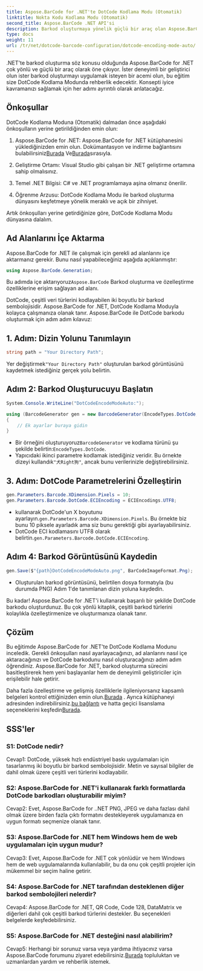 ```yaml
---
title: Aspose.BarCode for .NET'te DotCode Kodlama Modu (Otomatik)
linktitle: Nokta Kodu Kodlama Modu (Otomatik)
second_title: Aspose.BarCode .NET API'si
description: Barkod oluşturmaya yönelik güçlü bir araç olan Aspose.BarCode for .NET'te DotCode Kodlama Modunu (Otomatik) keşfedin. DotCode barkodlarını adım adım nasıl oluşturacağınızı öğrenin. Belgelere göz atın, kitaplığı indirin ve geçici lisanslar alın.
type: docs
weight: 11
url: /tr/net/dotcode-barcode-configuration/dotcode-encoding-mode-auto/
---
```

.NET'te barkod oluşturma söz konusu olduğunda Aspose.BarCode for .NET çok yönlü ve güçlü bir araç olarak öne çıkıyor. İster deneyimli bir geliştirici olun ister barkod oluşturmayı uygulamak isteyen bir acemi olun, bu eğitim size DotCode Kodlama Modunda rehberlik edecektir. Konsepti iyice kavramanızı sağlamak için her adımı ayrıntılı olarak anlatacağız.

## Önkoşullar

DotCode Kodlama Moduna (Otomatik) dalmadan önce aşağıdaki önkoşulların yerine getirildiğinden emin olun:

1.  Aspose.BarCode for .NET: Aspose.BarCode for .NET kütüphanesini yüklediğinizden emin olun. Dokümantasyon ve indirme bağlantısını bulabilirsiniz[Burada](https://reference.aspose.com/barcode/net/) Ve[Burada](https://releases.aspose.com/barcode/net/)sırasıyla.

2. Geliştirme Ortamı: Visual Studio gibi çalışan bir .NET geliştirme ortamına sahip olmalısınız.

3. Temel .NET Bilgisi: C# ve .NET programlamaya aşina olmanız önerilir.

4. Öğrenme Arzusu: DotCode Kodlama Modu ile barkod oluşturma dünyasını keşfetmeye yönelik meraklı ve açık bir zihniyet.

Artık önkoşulları yerine getirdiğinize göre, DotCode Kodlama Modu dünyasına dalalım.

## Ad Alanlarını İçe Aktarma

Aspose.BarCode for .NET ile çalışmak için gerekli ad alanlarını içe aktarmanız gerekir. Bunu nasıl yapabileceğiniz aşağıda açıklanmıştır:

```csharp
using Aspose.BarCode.Generation;
```

 Bu adımda içe aktarıyoruz`Aspose.BarCode` Barkod oluşturma ve özelleştirme özelliklerine erişim sağlayan ad alanı.

DotCode, çeşitli veri türlerini kodlayabilen iki boyutlu bir barkod sembolojisidir. Aspose.BarCode for .NET, DotCode Kodlama Moduyla kolayca çalışmanıza olanak tanır. Aspose.BarCode ile DotCode barkodu oluşturmak için adım adım kılavuz:

## 1. Adım: Dizin Yolunu Tanımlayın

```csharp
string path = "Your Directory Path";
```

 Yer değiştirmek`"Your Directory Path"` oluşturulan barkod görüntüsünü kaydetmek istediğiniz gerçek yolu belirtin.

## Adım 2: Barkod Oluşturucuyu Başlatın

```csharp
System.Console.WriteLine("DotCodeEncodeModeAuto:");

using (BarcodeGenerator gen = new BarcodeGenerator(EncodeTypes.DotCode, "犬Right狗"))
{
    // Ek ayarlar buraya gidin
}
```

- Bir örneğini oluşturuyoruz`BarcodeGenerator` ve kodlama türünü şu şekilde belirtin:`EncodeTypes.DotCode`.
-  Yapıcıdaki ikinci parametre kodlamak istediğiniz veridir. Bu örnekte dizeyi kullandık`"犬Right狗"`, ancak bunu verilerinizle değiştirebilirsiniz.

## 3. Adım: DotCode Parametrelerini Özelleştirin

```csharp
gen.Parameters.Barcode.XDimension.Pixels = 10;
gen.Parameters.Barcode.DotCode.ECIEncoding = ECIEncodings.UTF8;
```

-  kullanarak DotCode'un X boyutunu ayarlayın.`gen.Parameters.Barcode.XDimension.Pixels`. Bu örnekte biz bunu 10 piksele ayarladık ama siz bunu gerektiği gibi ayarlayabilirsiniz.
-  DotCode ECI kodlamasını UTF8 olarak belirtin.`gen.Parameters.Barcode.DotCode.ECIEncoding`.

## Adım 4: Barkod Görüntüsünü Kaydedin

```csharp
gen.Save($"{path}DotCodeEncodeModeAuto.png", BarCodeImageFormat.Png);
```

- Oluşturulan barkod görüntüsünü, belirtilen dosya formatıyla (bu durumda PNG) Adım 1'de tanımlanan dizin yoluna kaydedin.

Bu kadar! Aspose.BarCode for .NET'i kullanarak başarılı bir şekilde DotCode barkodu oluşturdunuz. Bu çok yönlü kitaplık, çeşitli barkod türlerini kolaylıkla özelleştirmenize ve oluşturmanıza olanak tanır.

## Çözüm

Bu eğitimde Aspose.BarCode for .NET'te DotCode Kodlama Modunu inceledik. Gerekli önkoşulları nasıl ayarlayacağınızı, ad alanlarını nasıl içe aktaracağınızı ve DotCode barkodunu nasıl oluşturacağınızı adım adım öğrendiniz. Aspose.BarCode for .NET, barkod oluşturma sürecini basitleştirerek hem yeni başlayanlar hem de deneyimli geliştiriciler için erişilebilir hale getirir.

 Daha fazla özelleştirme ve gelişmiş özelliklerle ilgileniyorsanız kapsamlı belgeleri kontrol ettiğinizden emin olun.[Burada](https://reference.aspose.com/barcode/net/) . Ayrıca kütüphaneyi adresinden indirebilirsiniz.[bu bağlantı](https://releases.aspose.com/barcode/net/) ve hatta geçici lisanslama seçeneklerini keşfedin[Burada](https://purchase.aspose.com/temporary-license/).

## SSS'ler

### S1: DotCode nedir?

Cevap1: DotCode, yüksek hızlı endüstriyel baskı uygulamaları için tasarlanmış iki boyutlu bir barkod sembolojisidir. Metin ve sayısal bilgiler de dahil olmak üzere çeşitli veri türlerini kodlayabilir.

### S2: Aspose.BarCode for .NET'i kullanarak farklı formatlarda DotCode barkodları oluşturabilir miyim?

Cevap2: Evet, Aspose.BarCode for ..NET PNG, JPEG ve daha fazlası dahil olmak üzere birden fazla çıktı formatını destekleyerek uygulamanıza en uygun formatı seçmenize olanak tanır.

### S3: Aspose.BarCode for .NET hem Windows hem de web uygulamaları için uygun mudur?

Cevap3: Evet, Aspose.BarCode for .NET çok yönlüdür ve hem Windows hem de web uygulamalarında kullanılabilir, bu da onu çok çeşitli projeler için mükemmel bir seçim haline getirir.

### S4: Aspose.BarCode for .NET tarafından desteklenen diğer barkod sembolojileri nelerdir?

Cevap4: Aspose.BarCode for .NET, QR Code, Code 128, DataMatrix ve diğerleri dahil çok çeşitli barkod türlerini destekler. Bu seçenekleri belgelerde keşfedebilirsiniz.

### S5: Aspose.BarCode for .NET desteğini nasıl alabilirim?

 Cevap5: Herhangi bir sorunuz varsa veya yardıma ihtiyacınız varsa Aspose.BarCode forumunu ziyaret edebilirsiniz.[Burada](https://forum.aspose.com/c/barcode/13) topluluktan ve uzmanlardan yardım ve rehberlik istemek.